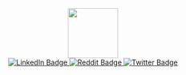 <div id="header" align="center">
  <img src="https://media.giphy.com/media/v1.Y2lkPTc5MGI3NjExYTE2MmIzNTkyYThjYTAzOTZiZDZkM2RhMjI0YzczN2NjYzZlMmZjNSZjdD1z/M9gbBd9nbDrOTu1Mqx/giphy.gif" width="100"/>

<div id="badges">
  <a href="https://img.shields.io/badge/LinkedIn-Hey-blue">
    <img src="https://img.shields.io/badge/LinkedIn-blue?style=for-the-badge&logo=linkedin&logoColor=blue" alt="LinkedIn Badge"/>
  </a>
  <a href="https://img.shields.io/badge/Reddit-Hey-blue">
    <img src="https://img.shields.io/badge/Reddit-red?style=for-the-badge&logo=Reddit&logoColor=blue" alt="Reddit Badge"/>
  </a>
  <a href="https://img.shields.io/badge/Twitter-Hey-blue">
    <img src="https://img.shields.io/badge/Twitter-blue?style=for-the-badge&logo=twitter&logoColor=blue" alt="Twitter Badge"/>
  </a>
  </div>
</div>
